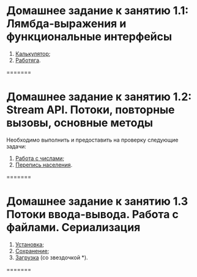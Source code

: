 # Домашнее задание к занятию 1.1: Лямбда-выражения и функциональные интерфейсы

1. [Калькулятор](https://github.com/ReinhardtDizel/jd-homeworks/tree/main/lambda-ex1);
2. [Работяга](https://github.com/ReinhardtDizel/jd-homeworks/tree/main/lambda-ex2).

=======

# Домашнее задание к занятию 1.2: Stream API. Потоки, повторные вызовы, основные методы

Необходимо выполнить и предоставить на проверку следующие задачи:

1. [Работа с числами](https://github.com/ReinhardtDizel/jd-homeworks/tree/main/streams-ex1);
2. [Перепись населения](https://github.com/ReinhardtDizel/jd-homeworks/tree/main/streams-ex2).

=======

# Домашнее задание к занятию 1.3 Потоки ввода-вывода. Работа с файлами. Сериализация

1. [Установка](https://github.com/ReinhardtDizel/jd-homeworks/tree/main/files-ex1);	
2. [Сохранение](https://github.com/ReinhardtDizel/jd-homeworks/tree/main/files-ex2);
3. [Загрузка]() (со звездочкой *).

=======
